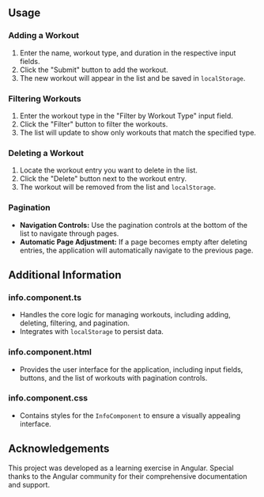 
## Usage

### Adding a Workout
1. Enter the name, workout type, and duration in the respective input fields.
2. Click the "Submit" button to add the workout.
3. The new workout will appear in the list and be saved in `localStorage`.

### Filtering Workouts
1. Enter the workout type in the "Filter by Workout Type" input field.
2. Click the "Filter" button to filter the workouts.
3. The list will update to show only workouts that match the specified type.

### Deleting a Workout
1. Locate the workout entry you want to delete in the list.
2. Click the "Delete" button next to the workout entry.
3. The workout will be removed from the list and `localStorage`.

### Pagination
- **Navigation Controls:** Use the pagination controls at the bottom of the list to navigate through pages.
- **Automatic Page Adjustment:** If a page becomes empty after deleting entries, the application will automatically navigate to the previous page.

## Additional Information

### info.component.ts
- Handles the core logic for managing workouts, including adding, deleting, filtering, and pagination.
- Integrates with `localStorage` to persist data.

### info.component.html
- Provides the user interface for the application, including input fields, buttons, and the list of workouts with pagination controls.

### info.component.css
- Contains styles for the `InfoComponent` to ensure a visually appealing interface.

## Acknowledgements
This project was developed as a learning exercise in Angular. Special thanks to the Angular community for their comprehensive documentation and support.
